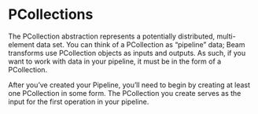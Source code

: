 # PCollections

The PCollection abstraction represents a potentially distributed, multi-element data set. You can think of a PCollection as “pipeline” data; Beam transforms use PCollection objects as inputs and outputs. As such, if you want to work with data in your pipeline, it must be in the form of a PCollection.

After you’ve created your Pipeline, you’ll need to begin by creating at least one PCollection in some form. The PCollection you create serves as the input for the first operation in your pipeline.



